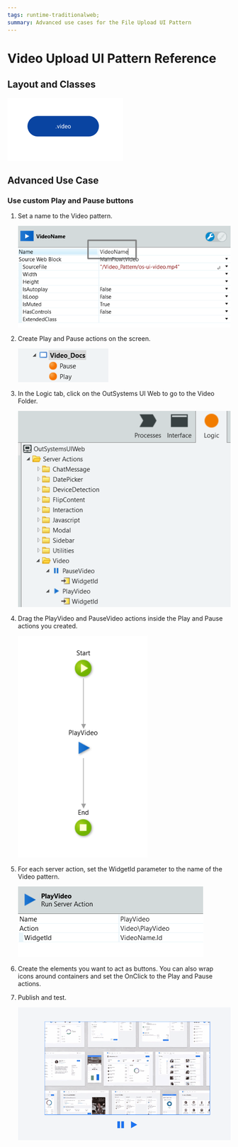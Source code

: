 ```yaml
---
tags: runtime-traditionalweb; 
summary: Advanced use cases for the File Upload UI Pattern
---
```


# Video Upload UI Pattern Reference

## Layout and Classes

![](<images/video-image-1.png>)

## Advanced Use Case

### Use custom Play and Pause buttons

1. Set a name to the Video pattern.

    ![](<images/video-image-4.png>)

1. Create Play and Pause actions on the screen.

    ![](<images/video-image-5.png>)

1. In the Logic tab, click on the OutSystems UI Web to go to the Video Folder.

    ![](<images/video-image-6.png>)

1. Drag the PlayVideo and PauseVideo actions inside the Play and Pause actions you created.

    ![](<images/video-image-7.png>)

1. For each server action, set the WidgetId parameter to the name of the Video pattern.

    ![](<images/video-image-8.png>)

1. Create the elements you want to act as buttons. You can also wrap icons around containers and set the OnClick to the Play and Pause actions.

1. Publish and test.

    ![](<images/video-gif-1.gif>)




